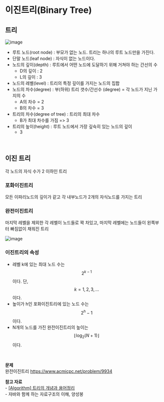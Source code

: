 # 이진트리(Binary Tree)

## 트리
![image](https://github.com/user-attachments/assets/7318d198-bbb3-443f-9beb-8f0bb72c32ca)
- 루트 노드(root node) : 부모가 없는 노드. 트리는 하나의 루트 노드만을 가진다.   
- 단말 노드(leaf node) : 자식이 없는 노드이다.
- 노드의 깊이(depth) : 루트에서 어떤 노드에 도달하기 위해 거쳐야 하는 간선의 수
  - D의 깊이 : 2
  - L의 깊이 : 3
- 노드의 레벨(level) : 트리의 특정 깊이를 가지는 노드의 집합
- 노드의 차수(degree) : 부(하위) 트리 갯수/간선수 (degree) = 각 노드가 지닌 가지의 수
  - A의 차수 = 2
  - B의 차수 = 3
- 트리의 차수(degree of tree) : 트리의 최대 차수
  - B가 최대 차수를 가짐 => 3
- 트리의 높이(height) : 루트 노드에서 가장 깊숙히 있는 노드의 깊이
  - 3

<br />

## 이진 트리
각 노드의 자식 수가 2 이하인 트리

### 포화이진트리
모든 이파리노드의 깊이가 같고 각 내부노드가 2개의 자식노드를 가지는 트리

### 완전이진트리
마지막 레벨을 제외한 각 레벨이 노드들로 꽉 차있고, 마지막 레벨에는 노드들이 왼쪽부터 빠짐없이 채워진 트리

![image](https://github.com/user-attachments/assets/4d837e20-959f-4ec9-9267-270acd57838e)

### 이진트리의 속성
- 레벨 k에 있는 최대 노드 수는 $$2^{k-1}$$이다. 단, $$k = 1, 2, 3, \dots$$이다.
- 높이가 h인 포화이진트리에 있는 노드 수는 $$2^h - 1$$이다.
- N개의 노드를 가진 완전이진트리의 높이는 $$\left\lfloor \log_2(N+1) \right\rfloor$$이다.

<br />

**문제**   
완전이진트리 https://www.acmicpc.net/problem/9934

**참고 자료**   
\- <a href="https://jiwondh.github.io/2017/10/15/tree/#2-%EC%9A%A9%EC%96%B4" target="blank">[Algorithm] 트리의 개념과 용어정리</a>   
\- 자바와 함께 하는 자료구조의 이해, 양성봉
